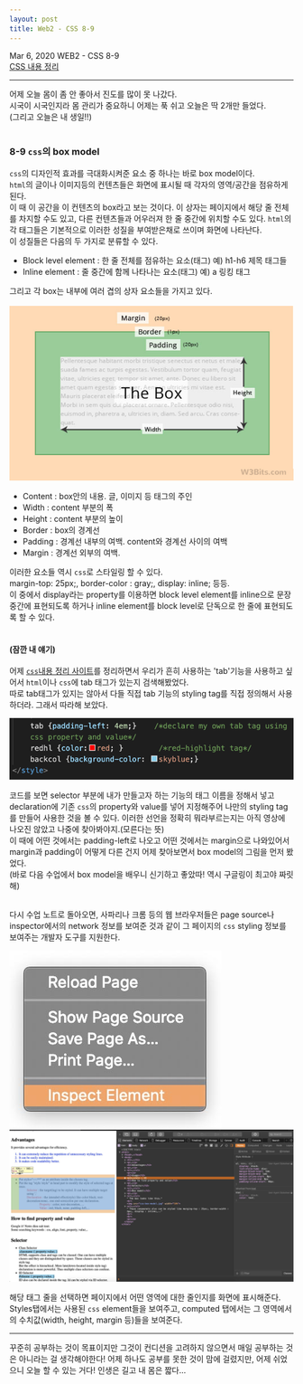 ```yaml
---
layout: post
title: Web2 - CSS 8-9
---
```


Mar 6, 2020     WEB2 - CSS 8-9  
[CSS 내용 정리](https://eunzihong.github.io/Webtest/css.html)

----

어제 오늘 몸이 좀 안 좋아서 진도를 많이 못 나갔다.  
시국이 시국인지라 몸 관리가 중요하니 어제는 푹 쉬고 오늘은 딱 2개만 들었다.  
(그리고 오늘은 내 생일!!)  
<br>

### 8-9 `css`의 box model  
`css`의 디자인적 효과를 극대화시켜준 요소 중 하나는 바로 box model이다.  
`html`의 글이나 이미지등의 컨텐츠들은 화면에 표시될 때 각자의 영역/공간을 점유하게 된다.  
이 때 이 공간을 이 컨텐츠의 box라고 보는 것이다. 이 상자는 페이지에서 해당 줄 전체를 차지할 수도 있고, 다른 컨텐츠들과 어우러져 한 줄 중간에 위치할 수도 있다. `html`의 각 태그들은 기본적으로 이러한 성질을 부여받은채로 쓰이며 화면에 나타난다.  
이 성질들은 다음의 두 가지로 분류할 수 있다.  

- Block level element : 한 줄 전체를 점유하는 요소(태그) 예) h1-h6 제목 태그들
- Inline element : 줄 중간에 함께 나타나는 요소(태그) 예) a 링킹 태그 

그리고 각 box는 내부에 여러 겹의 상자 요소들을 가지고 있다.  
<br>
![](/images/css-box-model.jpg)
- Content : box안의 내용. 글, 이미지 등 태그의 주인
- Width : content 부분의 폭
- Height : content 부분의 높이
- Border : box의 경계선
- Padding : 경계선 내부의 여백. content와 경계선 사이의 여백
- Margin : 경계선 외부의 여백.

이러한 요소들 역시 `css`로 스타일링 할 수 있다.  
margin-top: 25px;, border-color : gray;, display: inline; 등등.  
이 중에서 display라는 property를 이용하면 block level element를 inline으로 문장 중간에 표현되도록 하거나 inline element를 block level로 단독으로 한 줄에 표현되도록 할 수 있다.  
<br>
#### (잠깐 내 얘기)
어제 [`css`내용 정리 사이트]((https://eunzihong.github.io/Webtest/css.html))를 정리하면서 우리가 흔히 사용하는 'tab'기능을 사용하고 싶어서 `html`이나 `css`에 tab 태그가 있는지 검색해봤었다.  
따로 tab태그가 있지는 않아서 다들 직접 tab 기능의 styling tag를 직접 정의해서 사용하더라. 그래서 따라해 보았다.  

![](/assets/img/blog/2020-03-07-00-07-20.png)

코드를 보면 selector 부분에 내가 만들고자 하는 기능의 태그 이름을 정해서 넣고 declaration에 기존 `css`의 property와 value를 넣어 지정해주어 나만의 styling tag를 만들어 사용한 것을 볼 수 있다. 이러한 선언을 정확히 뭐라부르는지는 아직 영상에 나오진 않았고 나중에 찾아봐야지.(모른다는 뜻)  
이 때에 어떤 것에서는 padding-left로 나오고 어떤 것에서는 margin으로 나와있어서 margin과 padding이 어떻게 다른 건지 어제 찾아보면서 box model의 그림을 먼저 봤었다.  
(바로 다음 수업에서 box model을 배우니 신기하고 좋았따! 역시 구글링이 최고야 짜릿해)  
<br>

다시 수업 노트로 돌아오면, 사파리나 크롬 등의 웹 브라우저들은 page source나 inspector에서의 network 정보를 보여준 것과 같이 그 페이지의 `css` styling 정보를 보여주는 개발자 도구를 지원한다.  

![](../images/inspect.jpg)
![](../images/inspectscreen.jpg)<br>

해당 태그 줄을 선택하면 페이지에서 어떤 영역에 대한 줄인지를 화면에 표시해준다. Styles탭에서는 사용된 `css` element들을 보여주고, computed 탭에서는 그 영역에서의 수치값(width, height, margin 등)들을 보여준다.  

----
꾸준히 공부하는 것이 목표이지만 그것이 컨디션을 고려하지 않으면서 매일 공부하는 것은 아니라는 걸 생각해야한다! 어제 하나도 공부를 못한 것이 맘에 걸렸지만, 어제 쉬었으니 오늘 할 수 있는 거다! 인생은 길고 내 몸은 짧다... 
<br>
<br>